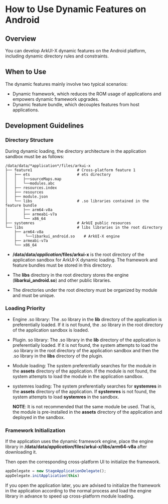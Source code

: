# How to Use Dynamic Features on Android

## Overview

You can develop ArkUI-X dynamic features on the Android platform, including dynamic directory rules and constraints.

## When to Use

The dynamic features mainly involve two typical scenarios:

+ Dynamic framework, which reduces the ROM usage of applications and empowers dynamic framework upgrades.
+ Dynamic feature bundle, which decouples features from host applications.

## Development Guidelines

### Directory Structure

During dynamic loading, the directory architecture in the application sandbox must be as follows:

```
/data/data/*application*/files/arkui-x   
├── feature1                    # Cross-platform feature 1
│   ├── ets                     # ets directory
│   │   ├──sourceMaps.map
│   │   └──modules.abc
│   ├── resources.index         
│   ├── resources              
│   ├── module.json
│   └── libs                    # .so libraries contained in the feature bundle
│       ├── arm64-v8a
│       ├── armeabi-v7a
│       └── x86_64  
├── systemres                   # ArkUI public resources
└── libs                        # libs libraries in the root directory
    ├── arm64-v8a               
    │    └──libarkui_android.so    # ArkUI-X engine
    ├── armeabi-v7a           
    └── x86_64
```

- **/data/data/*application*/files/arkui-x** is the root directory of the application sandbox for ArkUI-X dynamic loading. The framework and feature bundles must be stored in this directory.

- The **libs** directory in the root directory stores the engine (**libarkui_android.so**) and other public libraries.

- The directories under the root directory must be organized by module and must be unique.

### Loading Priority

+ Engine .so library: The .so library in the **lib** directory of the application is preferentially loaded. If it is not found, the .so library in the root directory of the application sandbox is loaded.

+ Plugin. so library: The .so library in the **lib** directory of the application is preferentially loaded. If it is not found, the system attempts to load the .so library in the root directory of the application sandbox and then the .so library in the **libs** directory of the plugin.

+ Module loading: The system preferentially searches for the module in the **assets** directory of the application. If the module is not found, the system attempts to load the module in the application sandbox.

+ systemres loading: The system preferentially searches for **systemres** in the **assets** directory of the application. If **systemres** is not found, the system attempts to load **systemres** in the sandbox.

  **NOTE**: It is not recommended that the same module be used. That is, the module is pre-installed in the **assets** directory of the application and deployed in the sandbox.

### Framework Initialization

If the application uses the dynamic framework engine, place the engine library in **/data/data/*application*/files/arkui-x/libs/arm64-v8a** after downloading it.

Then open the corresponding cross-platform UI to initialize the framework.

```ts
appDelegate = new StageApplicationDelegate();
appDelegate.initApplication(this)
```

If you open the application later, you are advised to initialize the framework in the application according to the normal process and load the engine library in advance to speed up cross-platform module loading.
